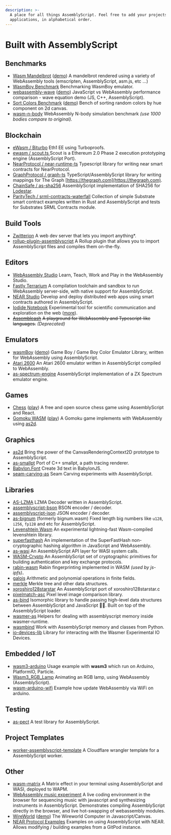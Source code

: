 ```yaml
---
description: >-
  A place for all things AssemblyScript. Feel free to add your projects and
  applications, in alphabetical order.
---
```


# Built with AssemblyScript

## Benchmarks

* [Wasm Mandelbrot](https://github.com/ColinEberhardt/wasm-mandelbrot) \([demo](https://colineberhardt.github.io/wasm-mandelbrot/#AssemblyScript)\) A mandelbrot rendered using a variety of WebAssembly tools \(emscripten, AssemblyScript, asm.js, etc ...\)
* [WasmBoy Benchmark](https://wasmboy.app/benchmark/) Benchmarking WasmBoy emulator.
* [webassembly-wave](https://github.com/jtiscione/webassembly-wave) \([demo](https://jtiscione.github.io/webassembly-wave/index.html)\) JavaScript vs WebAssembly performance comparison - wave equation demo \(JS, C++, AssemblyScript\).
* [Sort Colors Benchmark](https://github.com/manueldois/WebAssembly/tree/master/Sort%20Colors%20Benchmark/src) \([demo](https://manueldois.github.io/WebAssembly/Sort%20Colors%20Benchmark/dist/index.html)\) Bench of sorting random colors by hue component on 2d canvas.
* [wasm-n-body](https://github.com/w8r/wasm-n-body) WebAssembly N-body simulation benchmark _\(use 1000 bodies compare to original\)._

## Blockchain

* [eWasm / Biturbo](https://github.com/ewasm/biturbo) Eth1 EE using Turboproofs.
* [ewasm / scout.ts ](https://github.com/ewasm/scout.ts)Scout is a Ethereum 2.0 Phase 2 execution prototyping engine \(AssemblyScript Port\).
* [NearProtocol / near-runtime-ts](https://github.com/nearprotocol/near-runtime-ts) Typescript library for writing near smart contracts for NearProtocol.
* [GraphProtocol / graph-ts](https://github.com/graphprotocol/graph-ts) TypeScript/AssemblyScript library for writing mappings for The Graph [https://thegraph.com](https://thegraph.com).
* [ChainSafe / as-sha256](https://github.com/ChainSafe/as-sha256) AssemblyScript implementation of SHA256 for [Lodestar](https://github.com/ChainSafe/lodestar).
* [ParityTech / srml-contracts-waterfall](https://github.com/paritytech/srml-contracts-waterfall) Collection of simple Substrate smart contract examples written in Rust and AssemblyScript and tests for Substrates SRML Contracts module.

## Build Tools

* [Zwitterion](https://github.com/lastmjs/zwitterion) A web dev server that lets you import anything\*.
* [rollup-plugin-assemblyscript](https://github.com/surma/rollup-plugin-assemblyscript) A Rollup plugin that allows you to import AssemblyScript files and compiles them on-the-fly.

## Editors

* [WebAssembly Studio](https://github.com/wasdk/WebAssemblyStudio) Learn, Teach, Work and Play in the WebAssembly Studio.
* [Fastly Terrarium](https://wasm.fastlylabs.com/) A compilation toolchain and sandbox to run WebAssembly server-side, with native support for AssemblyScript.
* [NEAR Studio](https://studio.nearprotocol.com/) Develop and deploy distributed web apps using smart contracts authored in AssemblyScript.
* [Iodide Notebook](https://alpha.iodide.io/notebooks/1234) Experimental tool for scientific communication and exploration on the web \([more](https://hacks.mozilla.org/2019/03/iodide-an-experimental-tool-for-scientific-communicatiodide-for-scientific-communication-exploration-on-the-web)\).
* [~~Assembleash~~](https://maxgraey.github.io/Assembleash) ~~A playground for WebAssembly and Typescript-like languages.~~ _\(Deprecated\)_

## Emulators

* [wasmBoy](https://github.com/torch2424/wasmBoy) \([demo](https://wasmboy.app/)\) Game Boy / Game Boy Color Emulator Library, written for WebAssembly using AssemblyScript.
* [Atari 2600](https://github.com/ColinEberhardt/atari2600-wasm) An Atari 2600 emulator written in AssemblyScript compiled to WebAssembly.
* [as-spectrum-engine](https://github.com/Dotneteer/as-spectrum-engine) AssemblyScript implementation of a ZX Spectrum emulator engine.

## Games

* [Chess](https://github.com/mhonert/chess) \([play](https://mhonert.github.io/chess)\) A free and open source chess game using AssemblyScript and React.
* [Gomoku WASM](https://github.com/jolestar/gomoku-wasm) \([play](http://jolestar.com/gomoku-wasm)\) A Gomoku game implements with WebAssembly using [as2d](https://github.com/as2d/as2d).

## Graphics

* [as2d](https://github.com/as2d/as2d) Bring the power of the CanvasRenderingContext2D prototype to AssemblyScript.
* [as-smallpt](https://github.com/01alchemist/as-smallpt) Port of C++ smallpt, a path tracing renderer.
* [Babylon.Font](https://github.com/ycw/Babylon.Font) Create 3d text in BabylonJS.
* [seam-carving-as](https://github.com/alexvictoor/seam-carving-as) Seam Carving experiments with AssemblyScript.

## Libraries

* [AS-LZMA](https://github.com/01alchemist/AS-LZMA) LZMA Decoder written in AssemblyScript.
* [assemblyscript-bson](https://github.com/nearprotocol/assemblyscript-bson) BSON encoder / decoder.
* [assemblyscript-json](https://github.com/nearprotocol/assemblyscript-json) JSON encoder / decoder.
* [as-bignum](https://github.com/MaxGraey/as-bignum) \(formerly bignum.wasm\) Fixed length big numbers like `u128`, `i256`, `fp128` and etc for AssemblyScript.
* [Levenshtein Wasm](https://github.com/kyranet/levenshtein-wasm) An experimental lightning-fast Wasm-compiled levenshtein library.
* [superfasthash](https://github.com/mjethani/superfasthash) An implementation of the SuperFastHash non-cryptographic hashing algorithm in JavaScript and WebAssembly.
* [as-wasi](https://github.com/jedisct1/as-wasi) An AssemblyScript API layer for WASI system calls.
* [WASM-Crypto](https://github.com/jedisct1/wasm-crypto) An AssemblyScript set of cryptographic primitives for building authentication and key exchange protocols.
* [rabin-wasm](https://github.com/hugomrdias/rabin-wasm) Rabin fingerprinting implemented in WASM _\(used by js-ipfs\)_**.**
* [galois](https://github.com/GuildOfWeavers/galois) Arithmetic and polynomial operations in finite fields.
* [merkle](https://github.com/GuildOfWeavers/merkle) Merkle tree and other data structures.
* [xoroshiro128starstar](https://github.com/krisselden/xoroshiro128starstar) An AssemblyScript port of xoroshiro128starstar.c
* [pixelmatch-asc](https://github.com/jamesmilneruk/pixelmatch-asc) Pixel level image comparison library.
* [as-bind](https://github.com/torch2424/as-bind) Isomorphic library to handle passing high-level data structures between AssemblyScript and JavaScript 🤝🚀. Built on top of the AssemblyScript loader.
* [wasmer-as](https://github.com/onsails/wasmer-as) Helpers for dealing with assemblyscript memory inside wasmer-runtime.
* [wasmbind](https://github.com/miracle2k/wasmbind) Work with AssemblyScript memory and classes from Python.
* [io-devices-lib](https://github.com/wasmerio/io-devices-lib) Library for interacting with the Wasmer Experimental IO Devices.

## Embedded / IoT

* [wasm3-arduino](https://github.com/wasm3/wasm3-arduino/tree/master/wasm_apps) Usage example with **wasm3** which run on Arduino, PlatformIO, Particle.
* [Wasm3\_RGB\_Lamp](https://github.com/vshymanskyy/Wasm3_RGB_Lamp) Animating an RGB lamp, using WebAssembly \(AssemblyScript\).
* [wasm-arduino-wifi](https://github.com/alvarowolfx/wasm-arduino-wifi) Example how update WebAssembly via WiFi on arduino.

## Testing

* [as-pect](https://github.com/jtenner/as-pect) A test library for AssemblyScript.

## Project Templates

* [worker-assemblyscript-template](https://github.com/JamesLMilner/worker-assemblyscript-template) A Cloudflare wrangler template for a AssemblyScript worker.

## Other

* [wasm-matrix](https://github.com/torch2424/wasm-matrix) A Matrix effect in your terminal using AssemblyScript and WASI, deployed to WAPM.
* [WebAssembly music experiment](https://petersalomonsen.com) A live coding environment in the browser for sequencing music with javascript and synthesizing instruments in AssemblyScript. Demonstrates compiling AssemblyScript directly in the browser, and live hot-swapping of webassembly modules.
* [WireWorld](https://github.com/dested/WireWorld) \([demo](https://dested.com/projects/wire/)\) The Wireworld Computer in Javascript/Canvas.
* [NEAR Protocol Examples](https://examples.nearprotocol.com/) Examples on using AssemblyScript with NEAR. Allows modifying / building examples from a GitPod instance.

